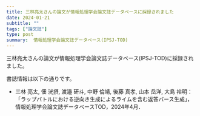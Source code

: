 ```yaml
---
title: 三林亮太さんの論文が情報処理学会論文誌データベースに採録されました
date: 2024-01-21
subtitle: ""
tags: ["論文誌"]
type: post
summary:  情報処理学会論文誌データベース(IPSJ-TOD)
---
```


<!-- #### 日時：2024年3月10日（日）～2024年3月14日（木）
#### 場所： シェフィールド大学 (Sheffield, UK)  -->

三林亮太さんの論文が情報処理学会論文誌データベース(IPSJ-TOD)に採録されました。

<!-- ![](image.jpg) -->

書誌情報は以下の通りです。
- 三林 亮太, 佃 洸摂, 渡邉 研斗, 中野 倫靖, 後藤 真孝, 山本 岳洋, 大島 裕明：「ラップバトルにおける逆向き生成によるライムを含む返答バース生成」，情報処理学会論文誌データベースTOD，2024年4月．
<!-- 1. 論文採録バージョン -->
<!-- [第一著者]さんの論文が「[学会フルネーム]」に採録されました。 -->

<!-- [公式Webページ](学会公式ページTopのURL) -->


<!-- 書誌情報。書式はPublicationsを参考。変にコードブロックとかで囲まなくてOK -->


<!-- [年月日]に発表予定 -->



<!-- 2. 論文発表済みバージョン -->
<!-- [第一著者]さんが「[学会フルネーム]」で発表しました。 -->

<!-- [公式Webページ](学会公式ページTopのURL) -->


<!-- 書誌情報。書式はPublicationsを参考。変にコードブロックとかで囲まなくてOK -->


<!-- 3. 論文受賞バージョン -->
<!-- [第一著者]さんの論文が「[学会フルネーム]」で「[受賞名]」を受賞しました -->

<!-- [公式Webページ](学会公式ページTopのURL) -->


<!-- 書誌情報。書式はPublicationsを参考。変にコードブロックとかで囲まなくてOK -->

<!-- 同学会複数名の場合は並べて良い感じにして -->